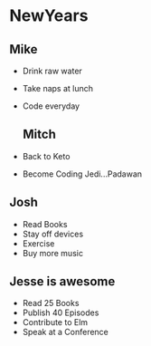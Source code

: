 # NewYears

## Mike

* Drink raw water
* Take naps at lunch
* Code everyday

  ## Mitch

* Back to Keto
* Become Coding Jedi...Padawan

## Josh

* Read Books
* Stay off devices
* Exercise
* Buy more music

## Jesse is awesome

* Read 25 Books
* Publish 40 Episodes
* Contribute to Elm
* Speak at a Conference
